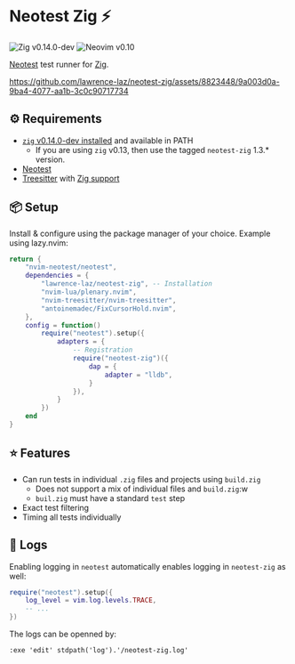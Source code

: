 # Neotest Zig ⚡

![Zig v0.14.0-dev](https://img.shields.io/badge/Zig-v0.14.0_dev-orange?logo=zig)
![Neovim v0.10](https://img.shields.io/badge/Neovim-v0.10-green?logo=neovim)

[Neotest](https://github.com/nvim-neotest/neotest) test runner for [Zig](https://github.com/ziglang/zig).

https://github.com/lawrence-laz/neotest-zig/assets/8823448/9a003d0a-9ba4-4077-aa1b-3c0c90717734

## ⚙️ Requirements
- [`zig` v0.14.0-dev installed](https://ziglang.org/download/) and available in PATH
    - If you are using `zig` v0.13, then use the tagged `neotest-zig` 1.3.* version.
- [Neotest](https://github.com/nvim-neotest/neotest#installation)
- [Treesitter](https://github.com/nvim-treesitter/nvim-treesitter#installation) with [Zig support](https://github.com/maxxnino/tree-sitter-zig)

## 📦 Setup
Install & configure using the package manager of your choice.
Example using lazy.nvim:
```lua
return {
	"nvim-neotest/neotest",
	dependencies = {
		"lawrence-laz/neotest-zig", -- Installation
		"nvim-lua/plenary.nvim",
		"nvim-treesitter/nvim-treesitter",
		"antoinemadec/FixCursorHold.nvim",
	},
	config = function()
		require("neotest").setup({
			adapters = {
				-- Registration
				require("neotest-zig")({
					dap = {
						adapter = "lldb",
					}
				}),
			}
		})
	end
}
```

## ⭐ Features
 - Can run tests in individual `.zig` files and projects using `build.zig` 
   - Does not support a mix of individual files and `build.zig`:w
   - `buil.zig` must have a standard `test` step
 - Exact test filtering
 - Timing all tests individually

## 📄 Logs
Enabling logging in `neotest` automatically enables logging in `neotest-zig` as well:
```lua
require("neotest").setup({
    log_level = vim.log.levels.TRACE,
    -- ...
})
```
The logs can be openned by:
```vim
:exe 'edit' stdpath('log').'/neotest-zig.log'
```

<!-- vim: set ft=markdown: -->
